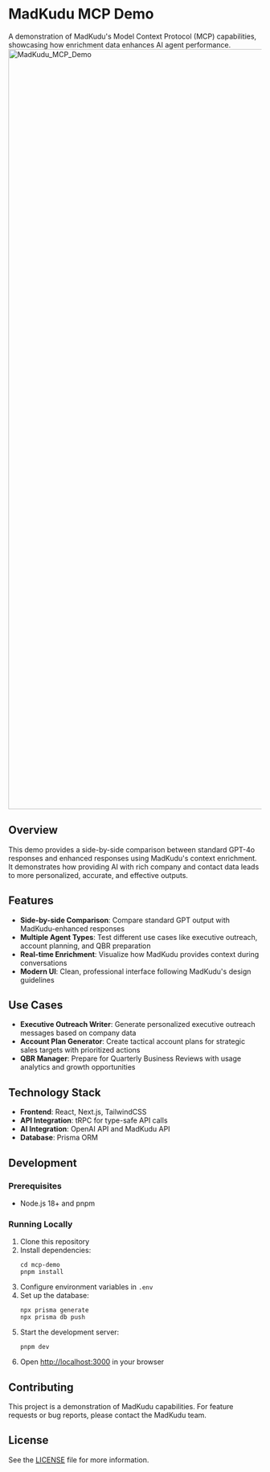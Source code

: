 # MadKudu MCP Demo

A demonstration of MadKudu's Model Context Protocol (MCP) capabilities, showcasing how enrichment data enhances AI agent performance.
<img width="1511" alt="MadKudu_MCP_Demo" src="https://github.com/user-attachments/assets/71e7d1f7-29a4-499a-997e-6fb7e69adee1" />

## Overview

This demo provides a side-by-side comparison between standard GPT-4o responses and enhanced responses using MadKudu's context enrichment. It demonstrates how providing AI with rich company and contact data leads to more personalized, accurate, and effective outputs.

## Features

- **Side-by-side Comparison**: Compare standard GPT output with MadKudu-enhanced responses
- **Multiple Agent Types**: Test different use cases like executive outreach, account planning, and QBR preparation
- **Real-time Enrichment**: Visualize how MadKudu provides context during conversations
- **Modern UI**: Clean, professional interface following MadKudu's design guidelines

## Use Cases

- **Executive Outreach Writer**: Generate personalized executive outreach messages based on company data
- **Account Plan Generator**: Create tactical account plans for strategic sales targets with prioritized actions
- **QBR Manager**: Prepare for Quarterly Business Reviews with usage analytics and growth opportunities

## Technology Stack

- **Frontend**: React, Next.js, TailwindCSS
- **API Integration**: tRPC for type-safe API calls
- **AI Integration**: OpenAI API and MadKudu API
- **Database**: Prisma ORM

## Development

### Prerequisites

- Node.js 18+ and pnpm

### Running Locally

1. Clone this repository
2. Install dependencies:
   ```
   cd mcp-demo
   pnpm install
   ```
3. Configure environment variables in `.env`
4. Set up the database:
   ```
   npx prisma generate
   npx prisma db push
   ```
5. Start the development server:
   ```
   pnpm dev
   ```
6. Open [http://localhost:3000](http://localhost:3000) in your browser

## Contributing

This project is a demonstration of MadKudu capabilities. For feature requests or bug reports, please contact the MadKudu team.

## License

See the [LICENSE](LICENSE) file for more information.

